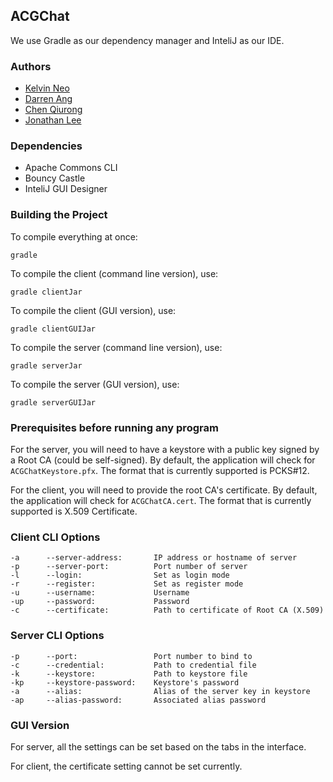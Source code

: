 ACGChat
---
We use Gradle as our dependency manager and InteliJ as our IDE.

### Authors
- [Kelvin Neo](https://github.com/deathline75)
- [Darren Ang](https://github.com/txsouth)
- [Chen Qiurong](https://github.com/pc84560895)
- [Jonathan Lee](https://github.com/wutdequack)

### Dependencies 
- Apache Commons CLI
- Bouncy Castle
- InteliJ GUI Designer

### Building the Project
To compile everything at once:
```
gradle
```
To compile the client (command line version), use:
```
gradle clientJar
```
To compile the client (GUI version), use:
```
gradle clientGUIJar
```
To compile the server (command line version), use:
```
gradle serverJar
```
To compile the server (GUI version), use:
```
gradle serverGUIJar
```

### Prerequisites before running any program
For the server, you will need to have a keystore with a public key signed by a Root CA (could be self-signed). 
By default, the application will check for `ACGChatKeystore.pfx`.
The format that is currently supported is PCKS#12.

For the client, you will need to provide the root CA's certificate. 
By default, the application will check for `ACGChatCA.cert`.
The format that is currently supported is X.509 Certificate.

### Client CLI Options
```
-a      --server-address:       IP address or hostname of server
-p      --server-port:          Port number of server
-l      --login:                Set as login mode
-r      --register:             Set as register mode
-u      --username:             Username
-up     --password:             Password
-c      --certificate:          Path to certificate of Root CA (X.509)
```

### Server CLI Options
```
-p      --port:                 Port number to bind to
-c      --credential:           Path to credential file
-k      --keystore:             Path to keystore file
-kp     --keystore-password:    Keystore's password
-a      --alias:                Alias of the server key in keystore
-ap     --alias-password:       Associated alias password
```

### GUI Version
For server, all the settings can be set based on the tabs in the interface.

For client, the certificate setting cannot be set currently.